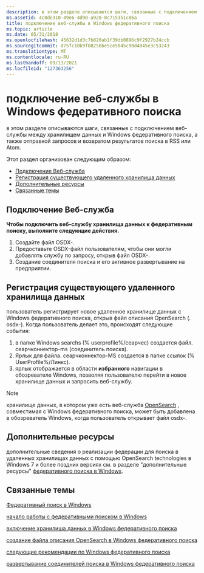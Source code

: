 ```yaml
---
description: в этом разделе описываются шаги, связанные с подключением веб-службы между хранилищем данных и Windows федеративного поиска, а также отправкой запросов и возвратом результатов поиска в RSS или Atom.
ms.assetid: 4c8de310-49e6-4d90-a920-0c715351c86a
title: подключение веб-службы в Windows федеративного поиска
ms.topic: article
ms.date: 05/31/2018
ms.openlocfilehash: 45632d1d3c7b820ab1f39db0896c9f2927b24ccb
ms.sourcegitcommit: d75fc10b9f0825bbe5ce5045c90d4045e3c53243
ms.translationtype: MT
ms.contentlocale: ru-RU
ms.lasthandoff: 09/13/2021
ms.locfileid: "127363256"
---
```

# <a name="connecting-your-web-service-in-windows-federated-search"></a>подключение веб-службы в Windows федеративного поиска

в этом разделе описываются шаги, связанные с подключением веб-службы между хранилищем данных и Windows федеративного поиска, а также отправкой запросов и возвратом результатов поиска в RSS или Atom.

Этот раздел организован следующим образом:

-   [Подключение Веб-служба](#connect-your-web-service)
-   [Регистрация существующего удаленного хранилища данных](#register-an-existing-remote-data-store)
-   [Дополнительные ресурсы](#additional-resources)
-   [Связанные темы](#related-topics)

## <a name="connect-your-web-service"></a>Подключение Веб-служба

**Чтобы подключить веб-службу хранилища данных к федеративным поиску, выполните следующие действия.**

1.  Создайте файл OSDX-.
2.  Предоставьте OSDX-файл пользователям, чтобы они могли добавлять службу по запросу, открыв файл OSDX-.
3.  Создание соединителя поиска и его активное развертывание на предприятии.

## <a name="register-an-existing-remote-data-store"></a>Регистрация существующего удаленного хранилища данных

пользователь регистрирует новое удаленное хранилище данных с Windows федеративного поиска, открыв файл описания OpenSearch (. osdx-). Когда пользователь делает это, происходят следующие события:

1.  в папке Windows searchs (% userprofile%/сеарчес) создается файл. сеарчконнектор-ms (соединитель поиска).
2.  Ярлык для файла. сеарчконнектор-MS создается в папке ссылок (% UserProfile%/Линкс).
3.  ярлык отображается в области **избранного** навигации в обозревателе Windows, позволяя пользователю перейти в новое хранилище данных и запросить веб-службу.

> [!Note]  
> хранилище данных, в котором уже есть веб-служба [OpenSearch](https://github.com/dewitt/opensearch) , совместимая с Windows федеративного поиска, может быть добавлена в обозреватель Windows, когда пользователь открывает файл osdx-.

 

## <a name="additional-resources"></a>Дополнительные ресурсы

дополнительные сведения о реализации федерации для поиска в удаленных хранилищах данных с помощью OpenSearch technologies в Windows 7 и более поздних версиях см. в разделе "дополнительные ресурсы" [федеративного поиска в Windows](/previous-versions//dd742958(v=vs.85)).

## <a name="related-topics"></a>Связанные темы

<dl> <dt>

[Федеративный поиск в Windows](-search-federated-search-overview.md)
</dt> <dt>

[начало работы с федеративными поиском в Windows](getting-started-with-federated-search-in-windows.md)
</dt> <dt>

[включение хранилища данных в Windows федеративного поиска](-search-federated-search-data-store.md)
</dt> <dt>

[создание файла описания OpenSearch в Windows федеративного поиска](-search-federated-search-osdx-file.md)
</dt> <dt>

[следующие рекомендации по Windows федеративного поиска](-search-fedsearch-best.md)
</dt> <dt>

[развертывание соединителей поиска в Windows федеративного поиска](-search-federated-search-deploying.md)
</dt> </dl>

 

 
